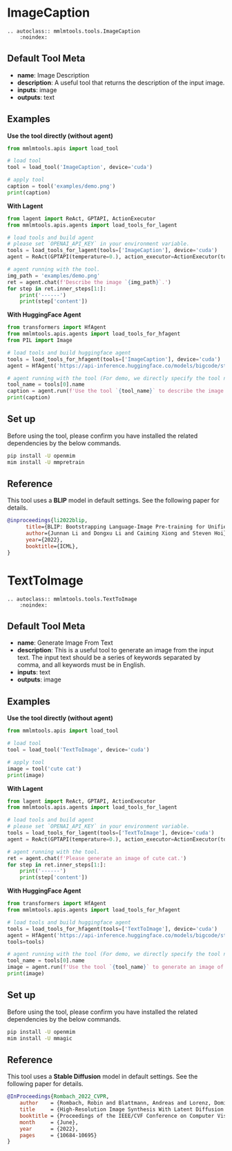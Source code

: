 # ImageCaption

```{eval-rst}
.. autoclass:: mmlmtools.tools.ImageCaption
    :noindex:
```

## Default Tool Meta

- **name**: Image Description
- **description**: A useful tool that returns the description of the input image.
- **inputs**: image
- **outputs**: text

## Examples

**Use the tool directly (without agent)**

```python
from mmlmtools.apis import load_tool

# load tool
tool = load_tool('ImageCaption', device='cuda')

# apply tool
caption = tool('examples/demo.png')
print(caption)
```

**With Lagent**

```python
from lagent import ReAct, GPTAPI, ActionExecutor
from mmlmtools.apis.agents import load_tools_for_lagent

# load tools and build agent
# please set `OPENAI_API_KEY` in your environment variable.
tools = load_tools_for_lagent(tools=['ImageCaption'], device='cuda')
agent = ReAct(GPTAPI(temperature=0.), action_executor=ActionExecutor(tools))

# agent running with the tool.
img_path = 'examples/demo.png'
ret = agent.chat(f'Describe the image `{img_path}`.')
for step in ret.inner_steps[1:]:
    print('------')
    print(step['content'])
```

**With HuggingFace Agent**

```python
from transformers import HfAgent
from mmlmtools.apis.agents import load_tools_for_hfagent
from PIL import Image

# load tools and build huggingface agent
tools = load_tools_for_hfagent(tools=['ImageCaption'], device='cuda')
agent = HfAgent('https://api-inference.huggingface.co/models/bigcode/starcoder', additional_tools=tools)

# agent running with the tool (For demo, we directly specify the tool name here.)
tool_name = tools[0].name
caption = agent.run(f'Use the tool `{tool_name}` to describe the image.', image=Image.open('examples/demo.png'))
print(caption)
```

## Set up

Before using the tool, please confirm you have installed the related dependencies by the below commands.

```bash
pip install -U openmim
mim install -U mmpretrain
```

## Reference

This tool uses a **BLIP** model in default settings. See the following paper for details.

```bibtex
@inproceedings{li2022blip,
      title={BLIP: Bootstrapping Language-Image Pre-training for Unified Vision-Language Understanding and Generation},
      author={Junnan Li and Dongxu Li and Caiming Xiong and Steven Hoi},
      year={2022},
      booktitle={ICML},
}
```

# TextToImage

```{eval-rst}
.. autoclass:: mmlmtools.tools.TextToImage
    :noindex:
```

## Default Tool Meta

- **name**: Generate Image From Text
- **description**: This is a useful tool to generate an image from the input text. The input text should be a series of keywords separated by comma, and all keywords must be in English.
- **inputs**: text
- **outputs**: image

## Examples

**Use the tool directly (without agent)**

```python
from mmlmtools.apis import load_tool

# load tool
tool = load_tool('TextToImage', device='cuda')

# apply tool
image = tool('cute cat')
print(image)
```

**With Lagent**

```python
from lagent import ReAct, GPTAPI, ActionExecutor
from mmlmtools.apis.agents import load_tools_for_lagent

# load tools and build agent
# please set `OPENAI_API_KEY` in your environment variable.
tools = load_tools_for_lagent(tools=['TextToImage'], device='cuda')
agent = ReAct(GPTAPI(temperature=0.), action_executor=ActionExecutor(tools))

# agent running with the tool.
ret = agent.chat(f'Please generate an image of cute cat.')
for step in ret.inner_steps[1:]:
    print('------')
    print(step['content'])
```

**With HuggingFace Agent**

```python
from transformers import HfAgent
from mmlmtools.apis.agents import load_tools_for_hfagent

# load tools and build huggingface agent
tools = load_tools_for_hfagent(tools=['TextToImage'], device='cuda')
agent = HfAgent('https://api-inference.huggingface.co/models/bigcode/starcoder', additional_
tools=tools)

# agent running with the tool (For demo, we directly specify the tool name here.)
tool_name = tools[0].name
image = agent.run(f'Use the tool `{tool_name}` to generate an image of cat.')
print(image)
```

## Set up

Before using the tool, please confirm you have installed the related dependencies by the below commands.

```bash
pip install -U openmim
mim install -U mmagic
```

## Reference

This tool uses a **Stable Diffusion** model in default settings. See the following paper for details.

```bibtex
@InProceedings{Rombach_2022_CVPR,
    author    = {Rombach, Robin and Blattmann, Andreas and Lorenz, Dominik and Esser, Patrick and Ommer, Bj\"orn},
    title     = {High-Resolution Image Synthesis With Latent Diffusion Models},
    booktitle = {Proceedings of the IEEE/CVF Conference on Computer Vision and Pattern Recognition (CVPR)},
    month     = {June},
    year      = {2022},
    pages     = {10684-10695}
}
```
